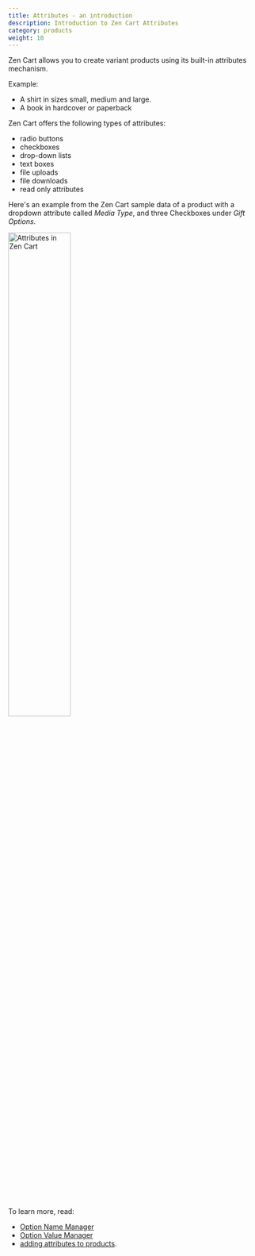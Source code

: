 ```yaml
---
title: Attributes - an introduction 
description: Introduction to Zen Cart Attributes 
category: products
weight: 10
---
```


Zen Cart allows you to create variant products using its built-in 
attributes mechanism. 

Example: 

- A shirt in sizes small, medium and large.
- A book in hardcover or paperback 

Zen Cart offers the following types of attributes:

- radio buttons 
- checkboxes 
- drop-down lists 
- text boxes 
- file uploads 
- file downloads
- read only attributes 

Here's an example from the Zen Cart sample data of a product with a dropdown
attribute called *Media Type*, and three Checkboxes under *Gift Options*. 

<img src="/images/attributes.png" alt="Attributes in Zen Cart" style="width: 50%" />
<br clear="all" />

To learn more, read: 

- [Option Name Manager](/user/admin_pages/catalog/option_name_manager/)
- [Option Value Manager](/user/admin_pages/catalog/option_value_manager/)
- [adding attributes to products](/user/products/attributes/). 

